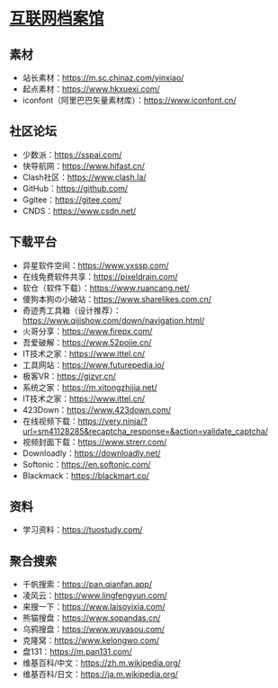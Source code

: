 # [互联网档案馆](https://archive.org/)
## 素材
- 站长素材：<https://m.sc.chinaz.com/yinxiao/>
- 起点素材：<https://www.hkxuexi.com/>
- iconfont（阿里巴巴矢量素材库）：<https://www.iconfont.cn/>
## 社区论坛
- 少数派：<https://sspai.com/>
- 快导航网：<https://www.hifast.cn/>
- Clash社区：<https://www.clash.la/>
- GitHub：<https://github.com/>
- Ggitee：<https://gitee.com/>
- CNDS：<https://www.csdn.net/>
## 下载平台
- 异星软件空间：<https://www.yxssp.com/>
- 在线免费软件共享：<https://pixeldrain.com/>
- 软仓（软件下载）：<https://www.ruancang.net/>
- 傻狗本狗の小破站：<https://www.sharelikes.com.cn/>
- 奇迹秀工具箱（设计推荐）：<https://www.qijishow.com/down/navigation.html/>
- 火哥分享：<https://www.firepx.com/>
- 吾爱破解：<https://www.52pojie.cn/>
- IT技术之家：<https://www.ittel.cn/>
- 工具网站：<https://www.futurepedia.io/>
- 极客VR：<https://gizvr.cn/>
- 系统之家：<https://m.xitongzhijia.net/>
- IT技术之家：<https://www.ittel.cn/>
- 423Down：<https://www.423down.com/>
- 在线视频下载：<https://very.ninja/?url=sm41128285&recaptcha_response=&action=validate_captcha/>
- 视频封面下载：<https://www.strerr.com/>
- Downloadly：<https://downloadly.net/>
- Softonic：<https://en.softonic.com/>
- Blackmack：<https://blackmart.co/>
## 资料
- 学习资料：<https://tuostudy.com/>
## 聚合搜索
- 千帆搜索：<https://pan.qianfan.app/>
- 凌风云：<https://www.lingfengyun.com/>
- 来搜一下：<https://www.laisoyixia.com/>
- 熊猫搜盘：<https://www.sopandas.cn/>
- 乌鸦搜盘：<https://www.wuyasou.com/>
- 克隆窝：<https://www.kelongwo.com/>
- 盘131：<https://m.pan131.com/>
- 维基百科/中文：<https://zh.m.wikipedia.org/>
- 维基百科/日文：<https://ja.m.wikipedia.org/>


